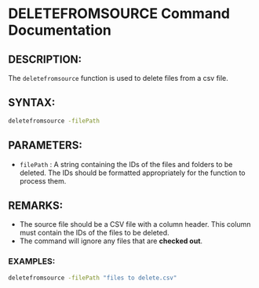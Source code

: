 # DELETEFROMSOURCE Command Documentation

## DESCRIPTION: 
The `deletefromsource` function is used to delete files from a csv file.

## SYNTAX:
```bash
deletefromsource -filePath
```
## PARAMETERS:

- `filePath` :  A string containing the IDs of the files and folders to be deleted. The IDs should be formatted appropriately for the function to process them.

## REMARKS:

- The source file should be a CSV file with a column header. This column must contain the IDs of the files to be deleted.
- The command will ignore any files that are **checked out**.


### EXAMPLES:

```bash
deletefromsource -filePath "files to delete.csv"
```